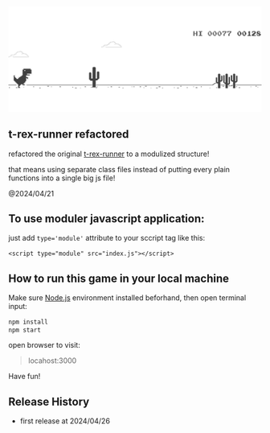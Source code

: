 <img src="./demo.png" alt="demo-screenshot" style="with:100%;height:auto">

t-rex-runner refactored
-------------------------------

refactored the original [t-rex-runner](https://github.com/wayou/t-rex-runner) to a modulized structure!

that means using separate class files instead of putting every plain functions into a single big js file!

@2024/04/21

## To use moduler javascript application:

just add `type='module'` attribute to your sccript tag like this:

```
<script type="module" src="index.js"></script>
```

## How to run this game in your local machine

Make sure [Node.js](https://nodejs.org/en) environment installed beforhand, then open terminal input:

```
npm install
npm start
```

open browser to visit:

> locahost:3000


Have fun!


## Release History

- first release at 2024/04/26


